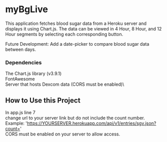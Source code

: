 # myBgLive

This application fetches blood sugar data from a Heroku server and displays it using Chart.js. The data can be viewed in 4 Hour, 8 Hour, and 12 Hour segments by selecting each corresponding button.

Future Development:
Add a date-picker to compare blood sugar data between days.

### Dependencies 
The Chart.js library (v3.9.1)\
FontAwesome\
Server that hosts Dexcom data (CORS must be enabled)\

## How to Use this Project
In app.js line 7\
change url to your server link but do not include the count number.\
Example: 'https://YOURSERVER.herokuapp.com/api/v1/entries/sgv.json?count=' \
CORS must be enabled on your server to allow access.
